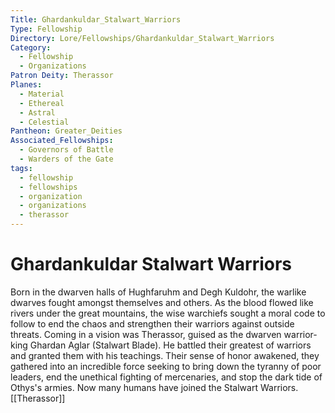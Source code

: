 ```yaml
---
Title: Ghardankuldar_Stalwart_Warriors
Type: Fellowship
Directory: Lore/Fellowships/Ghardankuldar_Stalwart_Warriors
Category:
  - Fellowship
  - Organizations
Patron Deity: Therassor
Planes:
  - Material
  - Ethereal
  - Astral
  - Celestial
Pantheon: Greater_Deities
Associated_Fellowships:
  - Governors of Battle
  - Warders of the Gate
tags:
  - fellowship
  - fellowships
  - organization
  - organizations
  - therassor
---
```


# Ghardankuldar Stalwart Warriors


Born in the dwarven halls of Hughfaruhm and Degh Kuldohr, the warlike dwarves fought amongst themselves and others. As the blood flowed like rivers under the great mountains, the wise warchiefs sought a moral code to follow to end the chaos and strengthen their warriors against outside threats. Coming in a vision was Therassor, guised as the dwarven warrior-king Ghardan Aglar (Stalwart Blade). He battled their greatest of warriors and granted them with his teachings. Their sense of honor awakened, they gathered into an incredible force seeking to bring down the tyranny of poor leaders, end the unethical fighting of mercenaries, and stop the dark tide of Othys's armies. Now many humans have joined the Stalwart Warriors.
[[Therassor]]
